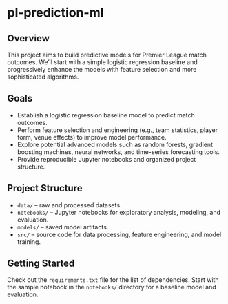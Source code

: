 # pl-prediction-ml  
## Overview  
This project aims to build predictive models for Premier League match outcomes. We’ll start with a simple logistic regression baseline and progressively enhance the models with feature selection and more sophisticated algorithms.  

## Goals  
- Establish a logistic regression baseline model to predict match outcomes.  
- Perform feature selection and engineering (e.g., team statistics, player form, venue effects) to improve model performance.  
- Explore potential advanced models such as random forests, gradient boosting machines, neural networks, and time-series forecasting tools.  
- Provide reproducible Jupyter notebooks and organized project structure.  

## Project Structure  
- `data/` – raw and processed datasets.  
- `notebooks/` – Jupyter notebooks for exploratory analysis, modeling, and evaluation.  
- `models/` – saved model artifacts.  
- `src/` – source code for data processing, feature engineering, and model training.  

## Getting Started  
Check out the `requirements.txt` file for the list of dependencies. Start with the sample notebook in the `notebooks/` directory for a baseline model and evaluation.
